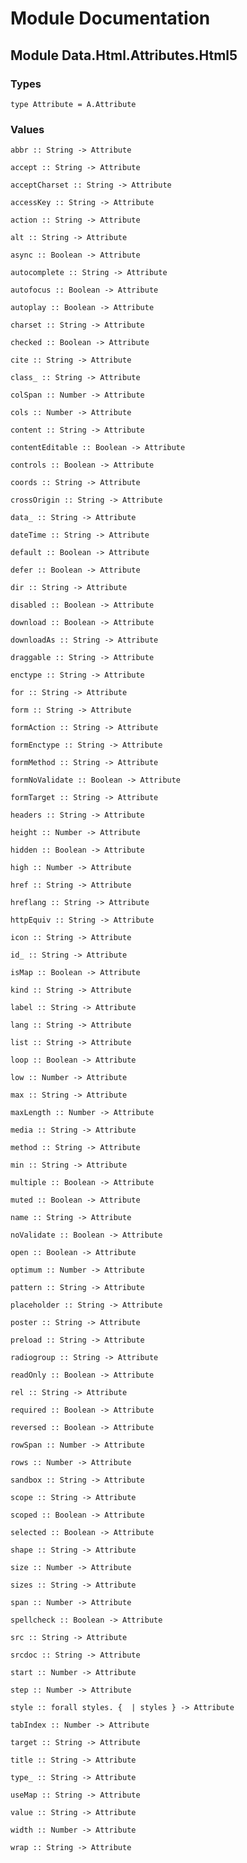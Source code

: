 # Module Documentation

## Module Data.Html.Attributes.Html5

### Types

    type Attribute = A.Attribute


### Values

    abbr :: String -> Attribute

    accept :: String -> Attribute

    acceptCharset :: String -> Attribute

    accessKey :: String -> Attribute

    action :: String -> Attribute

    alt :: String -> Attribute

    async :: Boolean -> Attribute

    autocomplete :: String -> Attribute

    autofocus :: Boolean -> Attribute

    autoplay :: Boolean -> Attribute

    charset :: String -> Attribute

    checked :: Boolean -> Attribute

    cite :: String -> Attribute

    class_ :: String -> Attribute

    colSpan :: Number -> Attribute

    cols :: Number -> Attribute

    content :: String -> Attribute

    contentEditable :: Boolean -> Attribute

    controls :: Boolean -> Attribute

    coords :: String -> Attribute

    crossOrigin :: String -> Attribute

    data_ :: String -> Attribute

    dateTime :: String -> Attribute

    default :: Boolean -> Attribute

    defer :: Boolean -> Attribute

    dir :: String -> Attribute

    disabled :: Boolean -> Attribute

    download :: Boolean -> Attribute

    downloadAs :: String -> Attribute

    draggable :: String -> Attribute

    enctype :: String -> Attribute

    for :: String -> Attribute

    form :: String -> Attribute

    formAction :: String -> Attribute

    formEnctype :: String -> Attribute

    formMethod :: String -> Attribute

    formNoValidate :: Boolean -> Attribute

    formTarget :: String -> Attribute

    headers :: String -> Attribute

    height :: Number -> Attribute

    hidden :: Boolean -> Attribute

    high :: Number -> Attribute

    href :: String -> Attribute

    hreflang :: String -> Attribute

    httpEquiv :: String -> Attribute

    icon :: String -> Attribute

    id_ :: String -> Attribute

    isMap :: Boolean -> Attribute

    kind :: String -> Attribute

    label :: String -> Attribute

    lang :: String -> Attribute

    list :: String -> Attribute

    loop :: Boolean -> Attribute

    low :: Number -> Attribute

    max :: String -> Attribute

    maxLength :: Number -> Attribute

    media :: String -> Attribute

    method :: String -> Attribute

    min :: String -> Attribute

    multiple :: Boolean -> Attribute

    muted :: Boolean -> Attribute

    name :: String -> Attribute

    noValidate :: Boolean -> Attribute

    open :: Boolean -> Attribute

    optimum :: Number -> Attribute

    pattern :: String -> Attribute

    placeholder :: String -> Attribute

    poster :: String -> Attribute

    preload :: String -> Attribute

    radiogroup :: String -> Attribute

    readOnly :: Boolean -> Attribute

    rel :: String -> Attribute

    required :: Boolean -> Attribute

    reversed :: Boolean -> Attribute

    rowSpan :: Number -> Attribute

    rows :: Number -> Attribute

    sandbox :: String -> Attribute

    scope :: String -> Attribute

    scoped :: Boolean -> Attribute

    selected :: Boolean -> Attribute

    shape :: String -> Attribute

    size :: Number -> Attribute

    sizes :: String -> Attribute

    span :: Number -> Attribute

    spellcheck :: Boolean -> Attribute

    src :: String -> Attribute

    srcdoc :: String -> Attribute

    start :: Number -> Attribute

    step :: Number -> Attribute

    style :: forall styles. {  | styles } -> Attribute

    tabIndex :: Number -> Attribute

    target :: String -> Attribute

    title :: String -> Attribute

    type_ :: String -> Attribute

    useMap :: String -> Attribute

    value :: String -> Attribute

    width :: Number -> Attribute

    wrap :: String -> Attribute



